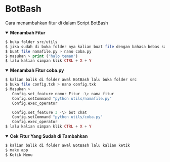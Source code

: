 # BotBash
Cara menambahkan fitur di dalam Script BotBash 
<details open>
  <summary><strong> Menambah Fitur </strong></summary>

  ```php
  $ buka folder src/utils
  $ jika sudah di buka folder nya kalian buat file dengan bahasa bebas saya contohkan menggunakan bahasa python
  $ buat file namafile.py > nano coba.py
  $ masukan > print ('halo teman') 
  $ lalu kalian simpan klik CTRL + X + Y
  ```
  </details>

<details open>
  <summary><strong> Menambah Fitur coba.py </strong></summary>

  ```php
  $ kalian balik di folder awal BotBash lalu buka folder src
  $ buka file config.txk > nano config.txk
  $ Masukan > 
     Config.set_feature nomor Fitur -\> nama fitur
     Config.setCommand "python utils/namafile.py"
     Config.exec_operator

     Config.set_feature 3 -\> bot chat
     Config.setCommand "python utils/coba.py"
     Config.exec_operator
  $ lalu kalian simpan klik CTRL + X + Y
  ```
  </details>

<details open>
  <summary><strong> Cek Fitur Yang Sudah di Tambahkan </strong></summary>

  ```php
  $ kalian balik di folder awal BotBash lalu kalian ketik
  $ make app
  $ Ketik Menu
  ```
  </details>


